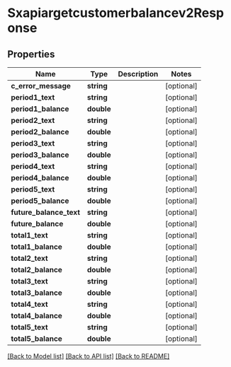 # Sxapiargetcustomerbalancev2Response

## Properties
Name | Type | Description | Notes
------------ | ------------- | ------------- | -------------
**c_error_message** | **string** |  | [optional] 
**period1_text** | **string** |  | [optional] 
**period1_balance** | **double** |  | [optional] 
**period2_text** | **string** |  | [optional] 
**period2_balance** | **double** |  | [optional] 
**period3_text** | **string** |  | [optional] 
**period3_balance** | **double** |  | [optional] 
**period4_text** | **string** |  | [optional] 
**period4_balance** | **double** |  | [optional] 
**period5_text** | **string** |  | [optional] 
**period5_balance** | **double** |  | [optional] 
**future_balance_text** | **string** |  | [optional] 
**future_balance** | **double** |  | [optional] 
**total1_text** | **string** |  | [optional] 
**total1_balance** | **double** |  | [optional] 
**total2_text** | **string** |  | [optional] 
**total2_balance** | **double** |  | [optional] 
**total3_text** | **string** |  | [optional] 
**total3_balance** | **double** |  | [optional] 
**total4_text** | **string** |  | [optional] 
**total4_balance** | **double** |  | [optional] 
**total5_text** | **string** |  | [optional] 
**total5_balance** | **double** |  | [optional] 

[[Back to Model list]](../README.md#documentation-for-models) [[Back to API list]](../README.md#documentation-for-api-endpoints) [[Back to README]](../README.md)


